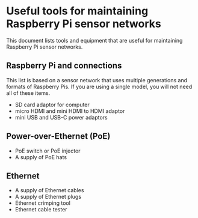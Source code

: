 # Useful tools for maintaining Raspberry Pi sensor networks

This document lists tools and equipment that are useful for maintaining Raspberry Pi sensor networks.

## Raspberry Pi and connections

This list is based on a sensor network that uses multiple generations and formats of Raspberry Pis. If you are using a single model, you will not need all of these items.

- SD card adaptor for computer
- micro HDMI and mini HDMI to HDMI adaptor
- mini USB and USB-C power adaptors

## Power-over-Ethernet (PoE)

- PoE switch or PoE injector
- A supply of PoE hats

## Ethernet

- A supply of Ethernet cables
- A supply of Ethernet plugs
- Ethernet crimping tool
- Ethernet cable tester
